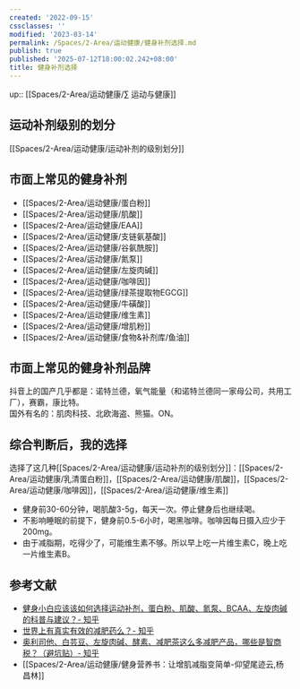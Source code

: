 ```yaml
---
created: '2022-09-15'
cssclasses: ''
modified: '2023-03-14'
permalink: /Spaces/2-Area/运动健康/健身补剂选择.md
publish: true
published: '2025-07-12T18:00:02.242+08:00'
title: 健身补剂选择
---
```

up:: [[Spaces/2-Area/运动健康/∑ 运动与健康]]

## 运动补剂级别的划分

[[Spaces/2-Area/运动健康/运动补剂的级别划分]]

## 市面上常见的健身补剂

- [[Spaces/2-Area/运动健康/蛋白粉]]
- [[Spaces/2-Area/运动健康/肌酸]]
- [[Spaces/2-Area/运动健康/EAA]]
- [[Spaces/2-Area/运动健康/支链氨基酸]]
- [[Spaces/2-Area/运动健康/谷氨酰胺]]
- [[Spaces/2-Area/运动健康/氮泵]]
- [[Spaces/2-Area/运动健康/左旋肉碱]]
- [[Spaces/2-Area/运动健康/咖啡因]]
- [[Spaces/2-Area/运动健康/绿茶提取物EGCG]]
- [[Spaces/2-Area/运动健康/牛磺酸]]
- [[Spaces/2-Area/运动健康/维生素]]
- [[Spaces/2-Area/运动健康/增肌粉]]
- [[Spaces/2-Area/运动健康/食物&补剂库/鱼油]]


## 市面上常见的健身补剂品牌

抖音上的国产几乎都是：诺特兰德，氧气能量（和诺特兰德同一家母公司，共用工厂），赛霸，康比特。  
国外有名的：肌肉科技、北欧海盗、熊猫。ON。

## 综合判断后，我的选择

选择了这几种[[Spaces/2-Area/运动健康/运动补剂的级别划分]]：[[Spaces/2-Area/运动健康/乳清蛋白粉]]，[[Spaces/2-Area/运动健康/肌酸]]，[[Spaces/2-Area/运动健康/咖啡因]]，[[Spaces/2-Area/运动健康/维生素]]

- 健身前30-60分钟，喝肌酸3-5g，每天一次。停止健身后也继续喝。
- 不影响睡眠的前提下，健身前0.5-6小时，喝黑咖啡。咖啡因每日摄入应少于200mg。
- 由于减脂期，吃得少了，可能维生素不够。所以早上吃一片维生素C，晚上吃一片维生素B。

## 参考文献

- [健身小白应该该如何选择运动补剂，蛋白粉、肌酸、氮泵、BCAA、左旋肉碱的科普与建议？- 知乎](https://www.zhihu.com/question/326683918/answer/698384330?utm_campaign=&utm_medium=social&utm_oi=627815471005831168&utm_psn=1551017685701591040&utm_source=cn.ticktick.task)
- [世界上有真实有效的减肥药么？- 知乎](https://www.zhihu.com/question/26827449/answer/39831861?utm_campaign=&utm_medium=social&utm_oi=627815471005831168&utm_psn=1556279029979860993&utm_source=cn.ticktick.task)
- [奥利司他、白芸豆、左旋肉碱、酵素、减肥茶这么多减肥产品，哪些是智商税？（避坑贴）- 知乎](https://zhuanlan.zhihu.com/p/477830379?utm_campaign=&utm_medium=social&utm_oi=627815471005831168&utm_psn=1556275386882908160&utm_source=cn.ticktick.task)
- [[Spaces/2-Area/运动健康/健身营养书：让增肌减脂变简单-仰望尾迹云,杨昌林]]